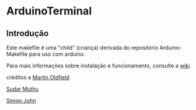# ArduinoTerminal

## Introdução

Este makefile é uma "child" (criança) derivada do repositório Arduino-Makefile para uso com arduino.

Para mais informações sobre instalação e funcionamento, consulte a [wiki](https://github.com/alessonrenato/ArduinoTerminal/wiki)

créditos a 
[Martin Oldfield](http://mjo.tc/atelier/2009/02/arduino-cli.html)

[Sudar Muthu](http://hardwarefun.com/tutorials/compiling-arduino-sketches-using-makefile)

[Simon John](https://github.com/sej7278)
